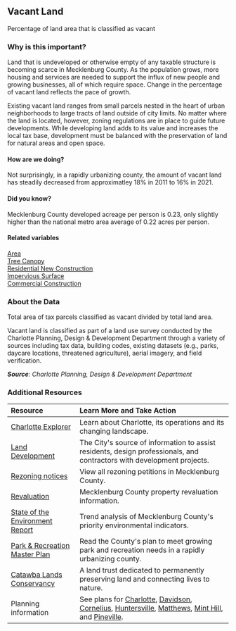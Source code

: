 ## Vacant Land
Percentage of land area that is classified as vacant

### Why is this important?
Land that is undeveloped or otherwise empty of any taxable structure is becoming scarce in Mecklenburg County. As the population grows, more housing and services are needed to support the influx of new people and growing businesses, all of which require space. Change in the percentage of vacant land reflects the pace of growth.

Existing vacant land ranges from small parcels nested in the heart of urban neighborhoods to large tracts of land outside of city limits. No matter where the land is located, however, zoning regulations are in place to guide future developments. While developing land adds to its value and increases the local tax base, development must be balanced with the preservation of land for natural areas and open space.

#### How are we doing?
Not surprisingly, in a rapidly urbanizing county, the amount of vacant land has steadily decreased from approximatley 18% in 2011 to 16% in 2021.

#### Did you know?
Mecklenburg County developed acreage per person is 0.23, only slightly higher than the national metro area average of 0.22 acres per person.

#### Related variables
<a href="javascript:void(0)" onclick="model.metricId = 'm1'">Area</a>  
<a href="javascript:void(0)" onclick="model.metricId = 'm3'">Tree Canopy</a>  
<a href="javascript:void(0)" onclick="model.metricId = 'm8'">Residential New Construction</a>  
<a href="javascript:void(0)" onclick="model.metricId = 'm4'">Impervious Surface</a>  
<a href="javascript:void(0)" onclick="model.metricId = 'm19'">Commercial Construction</a>  

### About the Data
Total area of tax parcels classified as vacant divided by total land area. 

Vacant land is classified as part of a land use survey conducted by the Charlotte Planning, Design & Development Department through a variety of sources including tax data, building codes, existing datasets (e.g., parks, daycare locations, threatened agriculture), aerial imagery, and field verification. 

_**Source**: Charlotte Planning, Design & Development Department_

### Additional Resources
| Resource | Learn More and Take Action | 
|:--- | :--- |
|[Charlotte Explorer](https://explore.charlottenc.gov/)| Learn about Charlotte, its operations and its changing landscape.
|[Land Development](http://charlottenc.gov/ld/CLDSM/Pages/default.aspx)| The City's source of information to assist residents, design professionals, and contractors with development projects.
|[Rezoning notices](http://charlottenc.gov/planning/Rezoning/Pages/Home.aspx)| View all rezoning petitions in Mecklenburg County.
|[Revaluation](https://www.mecknc.gov/assessorsoffice/pages/home.aspx)|Mecklenburg County property revaluation information.
|[State of the Environment Report](https://www.mecknc.gov/luesa/soer/pages/land.aspx) | Trend analysis of Mecklenburg County's priority environmental indicators. 
|[Park & Recreation Master Plan](https://www.mecknc.gov/parkandrec/parks/parkplanning/pages/default.aspx) | Read the County's plan to meet growing park and recreation needs in a rapidly urbanizing county. 
|[Catawba Lands Conservancy](http://catawbalands.org/) | A land trust dedicated to permanently preserving land and connecting lives to nature.
|Planning information| See plans for [Charlotte](http://www.charlotteplanning.org), [Davidson](http://www.ci.davidson.nc.us/index.aspx?nid=68), [Cornelius](http://www.cornelius.org/index.aspx?nid=175), [Huntersville](http://www.huntersville.org/Departments/Planning.aspx), [Matthews](http://www.matthewsnc.gov/pview.aspx?id=20753&catid=567), [Mint Hill](http://www.minthill.com/planning_department.php?Planning-Department-43), and [Pineville](http://www.pinevillenc.gov/Departments/PlanningZoning/tabid/128/Default.aspx).


